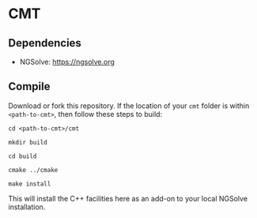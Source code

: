 # CMT

## Dependencies

- NGSolve: https://ngsolve.org

## Compile

Download or fork this repository. If the location of your `cmt` folder
is within `<path-to-cmt>`, then follow these steps to build:

```
cd <path-to-cmt>/cmt

mkdir build

cd build

cmake ../cmake

make install
```

This will install the C++ facilities here as an add-on to your local
NGSolve installation.
